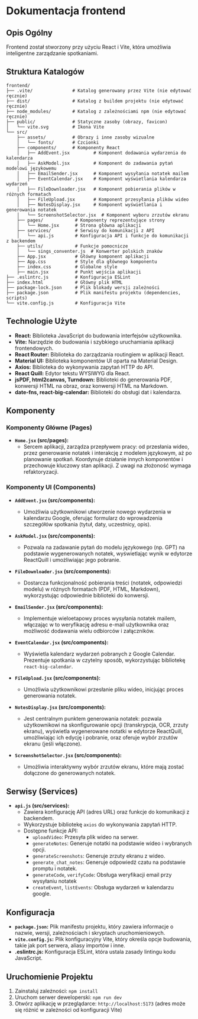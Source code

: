 # Dokumentacja frontend

## Opis Ogólny

Frontend został stworzony przy użyciu React i Vite, która umożliwia inteligentne zarządzanie spotkaniami.

## Struktura Katalogów
```
frontend/
├── .vite/               # Katalog generowany przez Vite (nie edytować ręcznie)
├── dist/                # Katalog z buildem projektu (nie edytować ręcznie)
├── node_modules/        # Katalog z zależnościami npm (nie edytować ręcznie)
├── public/              # Statyczne zasoby (obrazy, favicon)
│   └── vite.svg         # Ikona Vite
└── src/
    ├── assets/          # Obrazy i inne zasoby wizualne
    │   └── fonts/       # Czcionki
    ├── components/      # Komponenty React
    │   ├── AddEvent.jsx         # Komponent dodawania wydarzenia do kalendarza
    │   ├── AskModel.jsx         # Komponent do zadawania pytań modelowi językowemu
    │   ├── EmailSender.jsx      # Komponent wysyłania notatek mailem
    │   ├── EventCalendar.jsx    # Komponent wyświetlania kalendarza wydarzeń
    │   ├── FileDownloader.jsx   # Komponent pobierania plików w różnych formatach
    │   ├── FileUpload.jsx       # Komponent przesyłania plików wideo
    │   ├── NotesDisplay.jsx     # Komponent wyświetlania i generowania notatek
    │   └── ScreenshotSelector.jsx  # Komponent wyboru zrzutów ekranu
    ├── pages/            # Komponenty reprezentujące strony
    │   └── Home.jsx      # Strona główna aplikacji
    ├── services/         # Serwisy do komunikacji z API
    │   └── api.js        # Konfiguracja API i funkcje do komunikacji z backendem
    ├── utils/            # Funkcje pomocnicze
    │   └── sings_conventer.js  # Konwerter polskich znaków
    ├── App.jsx           # Główny komponent aplikacji
    ├── App.css           # Style dla głównego komponentu
    ├── index.css         # Globalne style
    ├── main.jsx          # Punkt wejścia aplikacji
├── .eslintrc.js          # Konfiguracja ESLint
├── index.html            # Główny plik HTML
├── package-lock.json     # Plik blokady wersji zależności
├── package.json          # Plik manifestu projektu (dependencies, scripts)
└── vite.config.js        # Konfiguracja Vite
```

## Technologie Użyte

*   **React:** Biblioteka JavaScript do budowania interfejsów użytkownika.
*   **Vite:** Narzędzie do budowania i szybkiego uruchamiania aplikacji frontendowych.
*   **React Router:** Biblioteka do zarządzania routingiem w aplikacji React.
*   **Material UI:** Biblioteka komponentów UI oparta na Material Design.
*   **Axios:** Biblioteka do wykonywania zapytań HTTP do API.
*   **React Quill:** Edytor tekstu WYSIWYG dla React.
*   **jsPDF, html2canvas, Turndown:** Biblioteki do generowania PDF, konwersji HTML na obraz, oraz konwersji HTML na Markdown.
*   **date-fns, react-big-calendar:** Biblioteki do obsługi dat i kalendarza.

## Komponenty

### Komponenty Główne (Pages)

*   **`Home.jsx` (src/pages):**
    *   Sercem aplikacji, zarządza przepływem pracy: od przesłania wideo, przez generowanie notatek i interakcję z modelem językowym, aż po planowanie spotkań. Koordynuje działanie innych komponentów i przechowuje kluczowy stan aplikacji. Z uwagi na złożoność wymaga refaktoryzacji.

### Komponenty UI (Components)

*   **`AddEvent.jsx` (src/components):**
    *   Umożliwia użytkownikowi utworzenie nowego wydarzenia w kalendarzu Google, oferując formularz do wprowadzenia szczegółów spotkania (tytuł, daty, uczestnicy, opis).

*   **`AskModel.jsx` (src/components):**
    *   Pozwala na zadawanie pytań do modelu językowego (np. GPT) na podstawie wygenerowanych notatek, wyświetlając wynik w edytorze ReactQuill i umożliwiając jego pobranie.

*   **`FileDownloader.jsx` (src/components):**
    *   Dostarcza funkcjonalność pobierania treści (notatek, odpowiedzi modelu) w różnych formatach (PDF, HTML, Markdown), wykorzystując odpowiednie biblioteki do konwersji.


*   **`EmailSender.jsx` (src/components):**
    *   Implementuje wieloetapowy proces wysyłania notatek mailem, włączając w to weryfikację adresu e-mail użytkownika oraz możliwość dodawania wielu odbiorców i załączników.

*   **`EventCalendar.jsx` (src/components):**
    *   Wyświetla kalendarz wydarzeń pobranych z Google Calendar. Prezentuje spotkania w czytelny sposób, wykorzystując bibliotekę `react-big-calendar`.

*   **`FileUpload.jsx` (src/components):**
    *   Umożliwia użytkownikowi przesłanie pliku wideo, inicjując proces generowania notatek.

*   **`NotesDisplay.jsx` (src/components):**
    *   Jest centralnym punktem generowania notatek: pozwala użytkownikowi na skonfigurowanie opcji (transkrypcja, OCR, zrzuty ekranu), wyświetla wygenerowane notatki w edytorze ReactQuill, umożliwiając ich edycję i pobranie, oraz oferuje wybór zrzutów ekranu (jeśli włączone).

*   **`ScreenshotSelector.jsx` (src/components):**
    *   Umożliwia interaktywny wybór zrzutów ekranu, które mają zostać dołączone do generowanych notatek.

## Serwisy (Services)

*   **`api.js` (src/services):**
    *   Zawiera konfigurację API (adres URL) oraz funkcje do komunikacji z backendem.
    *   Wykorzystuje bibliotekę `axios` do wykonywania zapytań HTTP.
    *   Dostępne funkcje API:
        *   `uploadVideo`: Przesyła plik wideo na serwer.
        *   `generateNotes`: Generuje notatki na podstawie wideo i wybranych opcji.
        *   `generateScreenshots`: Generuje zrzuty ekranu z wideo.
        *   `generate_chat_notes`: Generuje odpowiedź czatu na podstawie promptu i notatek.
        *   `generateCode`, `verifyCode`: Obsługa weryfikacji email przy wysyłaniu notatek
        *   `createEvent`, `listEvents`: Obsługa wydarzeń w kalendarzu google.

## Konfiguracja

*   **`package.json`:** Plik manifestu projektu, który zawiera informacje o nazwie, wersji, zależnościach i skryptach uruchomieniowych.
*   **`vite.config.js`:** Plik konfiguracyjny Vite, który określa opcje budowania, takie jak port serwera, aliasy importów i inne.
*   **.eslintrc.js:** Konfiguracja ESLint, która ustala zasady lintingu kodu JavaScript.

## Uruchomienie Projektu

1.  Zainstaluj zależności: `npm install`
2.  Uruchom serwer deweloperski: `npm run dev`
3.  Otwórz aplikację w przeglądarce: `http://localhost:5173` (adres może się różnić w zależności od konfiguracji Vite)
